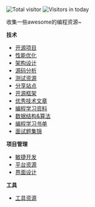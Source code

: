 ![Total visitor](https://visitor-count-badge.herokuapp.com/total.svg?repo_id=tb-yangshu.AndroidNote)
![Visitors in today](https://visitor-count-badge.herokuapp.com/today.svg?repo_id=tb-yangshu.AndroidNote)

收集一些awesome的编程资源~

**技术**
* [开源项目](https://github.com/tb-yangshu/CodingResource/wiki/%E5%BC%80%E6%BA%90%E9%A1%B9%E7%9B%AE)
* [性能优化](https://github.com/tb-yangshu/CodingResource/wiki/%E6%80%A7%E8%83%BD%E4%BC%98%E5%8C%96)
* [架构设计](https://github.com/tb-yangshu/CodingResource/wiki/%E6%9E%B6%E6%9E%84%E8%AE%BE%E8%AE%A1)
* [源码分析](https://github.com/tb-yangshu/CodingResource/wiki/%E6%BA%90%E7%A0%81%E5%88%86%E6%9E%90)
* [测试资源](https://github.com/tb-yangshu/CodingResource/wiki/%E6%B5%8B%E8%AF%95%E8%B5%84%E6%BA%90)
* [分享站点](https://github.com/tb-yangshu/CodingResource/wiki/%E5%88%86%E4%BA%AB%E7%AB%99%E7%82%B9)
* [开源框架](https://github.com/tb-yangshu/CodingResource/wiki/%E5%BC%80%E6%BA%90%E6%A1%86%E6%9E%B6)
* [优秀技术文章](https://github.com/tb-yangshu/CodingResource/wiki/%E4%BC%98%E7%A7%80%E6%8A%80%E6%9C%AF%E6%96%87%E7%AB%A0)
* [编程学习资料](https://github.com/tb-yangshu/CodingResource/wiki/%E7%BC%96%E7%A8%8B%E5%AD%A6%E4%B9%A0%E8%B5%84%E6%96%99)
* [数据结构&算法](https://github.com/tb-yangshu/CodingResource/wiki/%E6%95%B0%E6%8D%AE%E7%BB%93%E6%9E%84&%E7%AE%97%E6%B3%95)
* [编程学习书单](https://github.com/tb-yangshu/CodingResource/wiki/%E7%BC%96%E7%A8%8B%E5%AD%A6%E4%B9%A0%E4%B9%A6%E5%8D%95)
* [面试题集锦](https://github.com/tb-yangshu/CodingResource/wiki/%E9%9D%A2%E8%AF%95%E9%A2%98%E9%9B%86%E9%94%A6)

**项目管理**

* [敏捷开发](https://github.com/tb-yangshu/CodingResource/wiki/%E6%95%8F%E6%8D%B7%E5%BC%80%E5%8F%91)
* [平台资源](https://github.com/tb-yangshu/CodingResource/wiki/%E5%B9%B3%E5%8F%B0%E8%B5%84%E6%BA%90)
* [界面设计](https://github.com/tb-yangshu/CodingResource/wiki/%E7%95%8C%E9%9D%A2%E8%AE%BE%E8%AE%A1)

**工具**
* [工具资源](https://github.com/tb-yangshu/CodingResource/wiki/%E5%B7%A5%E5%85%B7%E8%B5%84%E6%BA%90)
